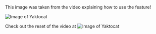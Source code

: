 This image was taken from the video explaining how to use the feature!

![Image of Yaktocat](https://octodex.github.com/images/yaktocat.png)

Check out the reset of the video at ![Image of Yaktocat](https://octodex.github.com/images/yaktocat.png)
